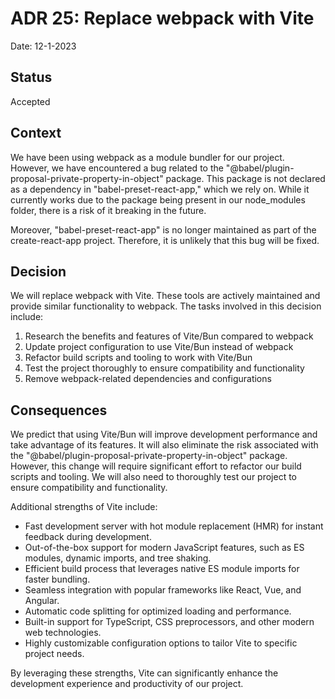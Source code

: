 # ADR 25: Replace webpack with Vite

Date: 12-1-2023

## Status

Accepted

## Context

We have been using webpack as a module bundler for our project. However, we have encountered a bug related to the "@babel/plugin-proposal-private-property-in-object" package. This package is not declared as a dependency in "babel-preset-react-app," which we rely on. While it currently works due to the package being present in our node_modules folder, there is a risk of it breaking in the future.

Moreover, "babel-preset-react-app" is no longer maintained as part of the create-react-app project. Therefore, it is unlikely that this bug will be fixed. 

## Decision

We will replace webpack with Vite. These tools are actively maintained and provide similar functionality to webpack. The tasks involved in this decision include:

1. Research the benefits and features of Vite/Bun compared to webpack
2. Update project configuration to use Vite/Bun instead of webpack
3. Refactor build scripts and tooling to work with Vite/Bun
4. Test the project thoroughly to ensure compatibility and functionality
5. Remove webpack-related dependencies and configurations

## Consequences

We predict that using Vite/Bun will improve development performance and take advantage of its features. It will also eliminate the risk associated with the "@babel/plugin-proposal-private-property-in-object" package. However, this change will require significant effort to refactor our build scripts and tooling. We will also need to thoroughly test our project to ensure compatibility and functionality.

Additional strengths of Vite include:

- Fast development server with hot module replacement (HMR) for instant feedback during development.
- Out-of-the-box support for modern JavaScript features, such as ES modules, dynamic imports, and tree shaking.
- Efficient build process that leverages native ES module imports for faster bundling.
- Seamless integration with popular frameworks like React, Vue, and Angular.
- Automatic code splitting for optimized loading and performance.
- Built-in support for TypeScript, CSS preprocessors, and other modern web technologies.
- Highly customizable configuration options to tailor Vite to specific project needs.

By leveraging these strengths, Vite can significantly enhance the development experience and productivity of our project.
